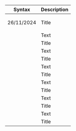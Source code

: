 | Syntax | Description |
| --- | ----------- |
| <p>26/11/2024</p> | Title |
| <p></p> | Text |
| <p></p> | Title |
| <p></p> | Text |
| <p></p> | Title |
| <p></p> | Text |
| <p></p> | Title |
| <p></p> | Text |
| <p></p> | Title |
| <p></p> | Text |
| <p></p> | Title |
| <p></p> | Text |
| <p></p> | Title |
